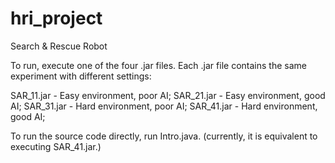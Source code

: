 # hri_project
Search &amp; Rescue Robot

To run, execute one of the four .jar files. Each .jar file contains the same experiment with different settings:

SAR_11.jar - Easy environment, poor AI;
SAR_21.jar - Easy environment, good AI;
SAR_31.jar - Hard environment, poor AI;
SAR_41.jar - Hard environment, good AI;

To run the source code directly, run Intro.java. (currently, it is equivalent to executing SAR_41.jar.)

